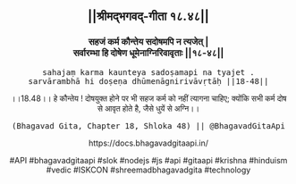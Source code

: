 <center><h2>||श्रीमद्‍भगवद्‍-गीता १८.४८||</h2>
<h3>सहजं कर्म कौन्तेय सदोषमपि न त्यजेत् |<br/>सर्वारम्भा हि दोषेण धूमेनाग्निरिवावृताः ||१८-४८||</h3>
<pre>sahajaṃ karma kaunteya sadoṣamapi na tyajet .<br/>sarvārambhā hi doṣeṇa dhūmenāgnirivāvṛtāḥ ||18-48||</pre>
<p>।।18.48।। हे कौन्तेय ! दोषयुक्त होने पर भी सहज कर्म को नहीं त्यागना चाहिए; क्योंकि सभी कर्म दोष से आवृत होते है, जैसे धुयें से अग्नि।।</p>
<pre>(Bhagavad Gita, Chapter 18, Shloka 48) || @BhagavadGitaApi</pre><p>https://docs.bhagavadgitaapi.in/</p><p>#API #bhagavadgitaapi #slok #nodejs #js #api #gitaapi #krishna #hinduism #vedic #ISKCON #shreemadbhagavadgita #technology</p></center>